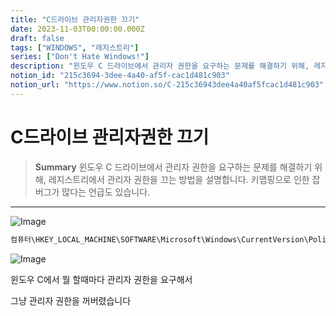 ```yaml
---
title: "C드라이브 관리자권한 끄기"
date: 2023-11-03T00:00:00.000Z
draft: false
tags: ["WINDOWS", "레지스트리"]
series: ["Don't Hate Windows!"]
description: "윈도우 C 드라이브에서 관리자 권한을 요구하는 문제를 해결하기 위해, 레지스트리에서 관리자 권한을 끄는 방법을 설명합니다. 키맵핑으로 인한 잡버그가 많다는 언급도 있습니다."
notion_id: "215c3694-3dee-4a40-af5f-cac1d481c903"
notion_url: "https://www.notion.so/C-215c36943dee4a40af5fcac1d481c903"
---
```


# C드라이브 관리자권한 끄기

> **Summary**
> 윈도우 C 드라이브에서 관리자 권한을 요구하는 문제를 해결하기 위해, 레지스트리에서 관리자 권한을 끄는 방법을 설명합니다. 키맵핑으로 인한 잡버그가 많다는 언급도 있습니다.

---

![Image](https://prod-files-secure.s3.us-west-2.amazonaws.com/09ccd4d5-876c-4bba-bbdf-cc77a0a11257/11cd1f3c-70bb-4ab7-9e2c-2f1936e43f10/Untitled.png?X-Amz-Algorithm=AWS4-HMAC-SHA256&X-Amz-Content-Sha256=UNSIGNED-PAYLOAD&X-Amz-Credential=ASIAZI2LB466YIMZV5F3%2F20250724%2Fus-west-2%2Fs3%2Faws4_request&X-Amz-Date=20250724T102024Z&X-Amz-Expires=3600&X-Amz-Security-Token=IQoJb3JpZ2luX2VjEAIaCXVzLXdlc3QtMiJHMEUCIDorkXCxKFAb6bhWEYjcMLA%2BfoOcheZEJA3XE%2BkF2siuAiEA9VCHicwoE4Vf%2Ff3fqil2cz0bJhXVtYvB2sv56w8Jdrcq%2FwMIKhAAGgw2Mzc0MjMxODM4MDUiDHdQcrRkZEbmIvBDvircAz5QqlFYA1B13by41enN%2FWF0klQjMUEcPSAFnem1wmuB%2B2FGwl1S13ILw62cp2tvpxUXjt4Rn9iTjIl%2B9blrLVntdhgULbj78fAygBr%2FdnfAsvOTd4Ik%2BNie1HQg9mWSDiOOCbrswNlDuTW9FKi9huz6wc%2F%2FVOdSA64gKfgletpbwWiwUNAZ0Y4AgWtgjDhv6c4AOmfMGVMn8RZgD4SNe8yjT%2BeqdoWFA4ZB0%2BADtr%2BV2b5GBsThi%2BngokUqsw8PrREegp%2BdgiEWm%2F7wOZBjKsM7vJjdMwN3uGKn8JiRDaooNZgtfUYbLyth82WQkt9YKBD7eS9wRCHQEZXVBXkKuXds22TXjgQA5zuf0W8RR2nh1rROuhFMwk2nDyOan136slGwbsIM08CR4v7jNSzCK574GjsV%2Bku6HCNLLDh1%2FDhZbNotp0xK74Ucs%2FcToAsHvCYYMNDhD7B6Wt2hivN%2F52n8yibAfPMx1r5wdbR1W4ujhSoxLzG%2FElVBLwe1T8sCMbAmCoyot7BrR64SySHKW5Vk6WsVhlO6wLbAG5ipsK4gnBv2lgJQvhRlwXKHQBLhC9mu3osBzXiSkChqbjeMJek44XGM57xbdrUmlAZIIefhdOF2M96Jj88O%2BgfLMJP1h8QGOqUBb0MTcRQkoBSR%2B8FXgBB%2B4Mr9q2vLkQZUR0ajf5jwHeNwQ9UMysyNHum6W8zrWLmQP9sZfLELyRQ0Drjm1nqwrF1LAztZ86KY%2B16xuKJ5PUVOLUuDOS6Eji79n80bXV%2BpIRe14K7Ts4Y0Cxw61swSEgQlpuDoeeot2S%2BWVbKoNlZZyKdXSKAm1xwf2L4bBwYK%2FIET76Y3kb8O7F%2B0EZd5rptOKCeE&X-Amz-Signature=871ac66b311f5ea5fcc945e371f2bd5e5ce921aba8afeb0cb251b5ca0881b827&X-Amz-SignedHeaders=host&x-amz-checksum-mode=ENABLED&x-id=GetObject)

```c#
컴퓨터\HKEY_LOCAL_MACHINE\SOFTWARE\Microsoft\Windows\CurrentVersion\Policies\System
```

![Image](https://prod-files-secure.s3.us-west-2.amazonaws.com/09ccd4d5-876c-4bba-bbdf-cc77a0a11257/8525155b-0b61-444e-b8d9-9b4f0e2305d5/Untitled.png?X-Amz-Algorithm=AWS4-HMAC-SHA256&X-Amz-Content-Sha256=UNSIGNED-PAYLOAD&X-Amz-Credential=ASIAZI2LB466YIMZV5F3%2F20250724%2Fus-west-2%2Fs3%2Faws4_request&X-Amz-Date=20250724T102024Z&X-Amz-Expires=3600&X-Amz-Security-Token=IQoJb3JpZ2luX2VjEAIaCXVzLXdlc3QtMiJHMEUCIDorkXCxKFAb6bhWEYjcMLA%2BfoOcheZEJA3XE%2BkF2siuAiEA9VCHicwoE4Vf%2Ff3fqil2cz0bJhXVtYvB2sv56w8Jdrcq%2FwMIKhAAGgw2Mzc0MjMxODM4MDUiDHdQcrRkZEbmIvBDvircAz5QqlFYA1B13by41enN%2FWF0klQjMUEcPSAFnem1wmuB%2B2FGwl1S13ILw62cp2tvpxUXjt4Rn9iTjIl%2B9blrLVntdhgULbj78fAygBr%2FdnfAsvOTd4Ik%2BNie1HQg9mWSDiOOCbrswNlDuTW9FKi9huz6wc%2F%2FVOdSA64gKfgletpbwWiwUNAZ0Y4AgWtgjDhv6c4AOmfMGVMn8RZgD4SNe8yjT%2BeqdoWFA4ZB0%2BADtr%2BV2b5GBsThi%2BngokUqsw8PrREegp%2BdgiEWm%2F7wOZBjKsM7vJjdMwN3uGKn8JiRDaooNZgtfUYbLyth82WQkt9YKBD7eS9wRCHQEZXVBXkKuXds22TXjgQA5zuf0W8RR2nh1rROuhFMwk2nDyOan136slGwbsIM08CR4v7jNSzCK574GjsV%2Bku6HCNLLDh1%2FDhZbNotp0xK74Ucs%2FcToAsHvCYYMNDhD7B6Wt2hivN%2F52n8yibAfPMx1r5wdbR1W4ujhSoxLzG%2FElVBLwe1T8sCMbAmCoyot7BrR64SySHKW5Vk6WsVhlO6wLbAG5ipsK4gnBv2lgJQvhRlwXKHQBLhC9mu3osBzXiSkChqbjeMJek44XGM57xbdrUmlAZIIefhdOF2M96Jj88O%2BgfLMJP1h8QGOqUBb0MTcRQkoBSR%2B8FXgBB%2B4Mr9q2vLkQZUR0ajf5jwHeNwQ9UMysyNHum6W8zrWLmQP9sZfLELyRQ0Drjm1nqwrF1LAztZ86KY%2B16xuKJ5PUVOLUuDOS6Eji79n80bXV%2BpIRe14K7Ts4Y0Cxw61swSEgQlpuDoeeot2S%2BWVbKoNlZZyKdXSKAm1xwf2L4bBwYK%2FIET76Y3kb8O7F%2B0EZd5rptOKCeE&X-Amz-Signature=8f3e25b7dc15757f9b8cec4a459cf3c7b7ab6ca29ce8030d6585446be0f67d11&X-Amz-SignedHeaders=host&x-amz-checksum-mode=ENABLED&x-id=GetObject)


윈도우 C에서 뭘 할때마다 관리자 권한을 요구해서


그냥 관리자 권한을 꺼버렸습니다 


